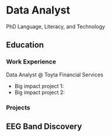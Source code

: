 # Data Analyst
PhD Language, Literacy, and Technology

## Education

### Work Experience
Data Analyst @ Toyta Financial Services
- Big impact project 1:
- Big impact project 2:  


### Projects
EEG Band Discovery
-
